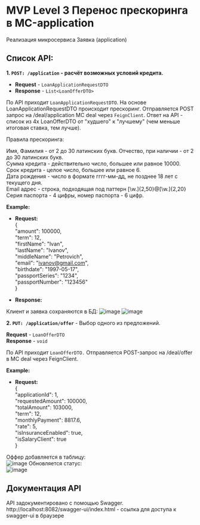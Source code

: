 # MVP Level 3 Перенос прескоринга в МС-application

Реализация микросервиса Заявка (application)<br>

## Список API:
**1. `POST: /application` - расчёт возможных условий кредита.** <br>
* **Request** - `LoanApplicationRequestDTO` <br>
* **Response** - `List<LoanOfferDTO>` <br>

По API приходит `LoanApplicationRequestDTO`. На основе LoanApplicationRequestDTO происходит прескоринг. Отправляется POST запрос на /deal/application МС deal через `FeignClient`.
Ответ на API - список из 4х LoanOfferDTO от "худшего" к "лучшему" (чем меньше итоговая ставка, тем лучше). <br>

Правила прескоринга:<br>

Имя, Фамилия - от 2 до 30 латинских букв. Отчество, при наличии - от 2 до 30 латинских букв. <br>
Сумма кредита - действительно число, большее или равное 10000. <br>
Срок кредита - целое число, большее или равное 6. <br>
Дата рождения - число в формате гггг-мм-дд, не позднее 18 лет с текущего дня. <br>
Email адрес - строка, подходящая под паттерн [\w\.]{2,50}@[\w\.]{2,20} <br>
Серия паспорта - 4 цифры, номер паспорта - 6 цифр. <br>

**Example:** <br>
* **Request:** <br>
{ <br>
  "amount": 100000, <br>
  "term": 12, <br>
  "firstName": "Ivan", <br>
  "lastName": "Ivanov", <br>
  "middleName": "Petrovich", <br>
  "email": "ivanov@gmail.com", <br>
  "birthdate": "1997-05-17", <br>
  "passportSeries": "1234", <br>
  "passportNumber": "123456" <br>
} <br>

* **Response:** <br>


Клиент и заявка сохраняются в БД:
![image](https://github.com/AlekseyObukhov/conveyor/assets/133809437/0622153f-2381-42fd-8dd0-8fe59a90ffe3)
![image](https://github.com/AlekseyObukhov/conveyor/assets/133809437/9b22a3ad-d341-427a-9222-98e87b450a17)

**2. `PUT: /application/offer`** - Выбор одного из предложений. 

**Request** - `LoanOfferDTO` <br>
**Response** - `void` <br>

По API приходит `LoanOfferDTO.` Отправляется POST-запрос на /deal/offer в МС deal через FeignClient. <br>

**Example:** <br>
* **Request:** <br>
{ <br>
"applicationId": 1, <br>
"requestedAmount": 100000, <br>
"totalAmount": 103000, <br>
"term": 12, <br>
"monthlyPayment": 8817.6, <br>
"rate": 5, <br>
"isInsuranceEnabled": true, <br>
"isSalaryClient": true <br>
} <br>

Оффер добавляется в таблицу: <br>
![image](https://github.com/AlekseyObukhov/conveyor/assets/133809437/2bb2228f-6666-488e-8fd3-d3a3fa3e4cec)
Обновляется статус: <br>
![image](https://github.com/AlekseyObukhov/conveyor/assets/133809437/fa19a680-3a43-45bf-acd6-474bad1e58bc)

## Документация API
API задокументировано с помощью Swagger. <br>
http://localhost:8082/swagger-ui/index.html - ссылка для доступа к swagger-ui в браузере
